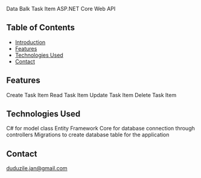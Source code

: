 Data Balk Task Item ASP.NET Core Web API

## Table of Contents

- [Introduction](#introduction)
- [Features](#features)
- [Technologies Used](#technologies-used)
- [Contact](#contact)

## Features

Create Task Item
Read Task Item
Update Task Item
Delete Task Item


## Technologies Used

C# for model class
Entity Framework Core for database connection through controllers
Migrations to create database table for the application

## Contact
duduzile.jan@gmail.com

